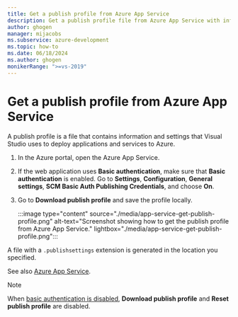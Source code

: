 ```yaml
---
title: Get a publish profile from Azure App Service
description: Get a publish profile file from Azure App Service with information and settings for Visual Studio to deploy applications and services to Azure.
author: ghogen
manager: mijacobs
ms.subservice: azure-development
ms.topic: how-to
ms.date: 06/18/2024
ms.author: ghogen
monikerRange: ">=vs-2019"
---
```


# Get a publish profile from Azure App Service

A publish profile is a file that contains information and settings that Visual Studio uses to deploy applications and services to Azure.

1. In the Azure portal, open the Azure App Service.
1. If the web application uses **Basic authentication**, make sure that **Basic authentication** is enabled. Go to **Settings**, **Configuration**, **General settings**, **SCM Basic Auth Publishing Credentials**, and choose **On**.
1. Go to **Download publish profile** and save the profile locally.

   :::image type="content" source="./media/app-service-get-publish-profile.png" alt-text="Screenshot showing how to get the publish profile from Azure App Service." lightbox="./media/app-service-get-publish-profile.png":::

A file with a `.publishsettings` extension is generated in the location you specified.

See also [Azure App Service](/azure/app-service).

> [!NOTE]
> When [basic authentication is disabled](/azure/app-service/configure-basic-auth-disable), **Download publish profile** and **Reset publish profile** are disabled.

